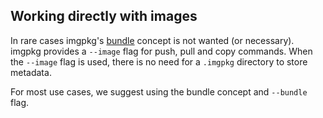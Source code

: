 ## Working directly with images

In rare cases imgpkg's [bundle](resources.md#bundle) concept is not wanted (or necessary). imgpkg provides a `--image` flag for push, pull and copy commands. When the `--image` flag is used, there is no need for a `.imgpkg` directory to store metadata.

For most use cases, we suggest using the bundle concept and `--bundle` flag.
